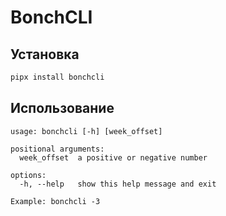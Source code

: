 # BonchCLI

## Установка

```bash
pipx install bonchcli
```

## Использование

```
usage: bonchcli [-h] [week_offset]

positional arguments:
  week_offset  a positive or negative number

options:
  -h, --help   show this help message and exit

Example: bonchcli -3
```
